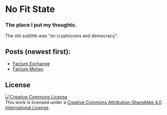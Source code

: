 No Fit State
==========

### The place I put my thoughts.

The old subtitle was "on cryptocoins and democracy".

## Posts (newest first):

* [Factum Exchange](FactumExchange.md)
* [Factum Money](FactumMoney.md)

## License

<a rel="license" href="http://creativecommons.org/licenses/by-sa/4.0/"><img alt="Creative Commons License" style="border-width:0" src="http://i.creativecommons.org/l/by-sa/4.0/88x31.png" /></a><br />This work is licensed under a <a rel="license" href="http://creativecommons.org/licenses/by-sa/4.0/">Creative Commons Attribution-ShareAlike 4.0 International License</a>.
